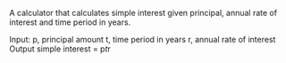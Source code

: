 A calculator that calculates simple interest given principal, annual rate of interest and time period in years.

Input:
   p, principal amount
   t, time period in years
   r, annual rate of interest
Output
   simple interest = p*t*r
   
<!-- 
Some ideas for useful README content from the following resources:
  Github README: https://docs.github.com/en/repositories/managing-your-repositorys-settings-and-features/customizing-your-repository/about-readmes
  Make a README: https://www.makeareadme.com/?utm_medium=Exinfluencer&utm_source=Exinfluencer&utm_content=000026UJ&utm_term=10006555&utm_id=NA-SkillsNetwork-Channel-SkillsNetworkCoursesIBMCD0131ENSkillsNetwork21-2023-01-01
  Awesome README: https://github.com/matiassingers/awesome-readme
-->
